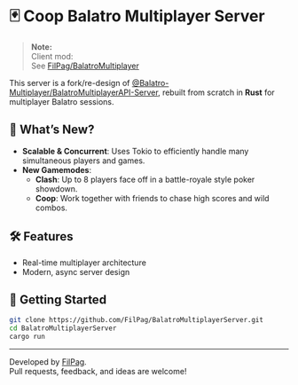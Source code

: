 # 🃏 Coop Balatro Multiplayer Server

> **Note:**  
> Client mod:  
> See [FilPag/BalatroMultiplayer](https://github.com/FilPag/BalatroMultiplayer)

This server is a fork/re-design of [@Balatro-Multiplayer/BalatroMultiplayerAPI-Server](https://github.com/Balatro-Multiplayer/BalatroMultiplayerAPI-Server), rebuilt from scratch in **Rust** for multiplayer Balatro sessions.

## 🚀 What’s New?

- **Scalable & Concurrent**: Uses Tokio to efficiently handle many simultaneous players and games.
- **New Gamemodes**:
  - **Clash**: Up to 8 players face off in a battle-royale style poker showdown.
  - **Coop**: Work together with friends to chase high scores and wild combos.

## 🛠 Features

- Real-time multiplayer architecture
- Modern, async server design

## 🏁 Getting Started

```sh
git clone https://github.com/FilPag/BalatroMultiplayerServer.git
cd BalatroMultiplayerServer
cargo run
```

---

Developed by [FilPag](https://github.com/FilPag).  
Pull requests, feedback, and ideas are welcome!